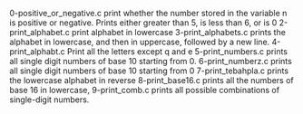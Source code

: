 0-positive_or_negative.c print whether the number stored in the variable n is positive or negative.
Prints either greater than 5, is less than 6, or is 0
2-print_alphabet.c print alphabet in lowercase 
3-print_alphabets.c prints the alphabet in lowercase, and then in uppercase, followed by a new line.
4-print_alphabt.c Print all the letters except q and e
5-print_numbers.c prints all single digit numbers of base 10 starting from 0.
6-print_numberz.c prints all single digit numbers of base 10 starting from 0
7-print_tebahpla.c prints the lowercase alphabet in reverse
8-print_base16.c prints all the numbers of base 16 in lowercase,
9-print_comb.c  prints all possible combinations of single-digit numbers.
